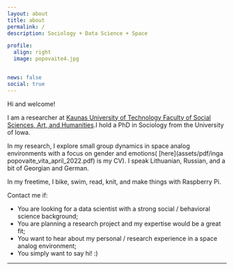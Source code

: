 ```yaml
---
layout: about
title: about
permalink: /
description: Sociology + Data Science + Space 

profile:
  align: right
  image: popovaite4.jpg


news: false
social: true
---
```

Hi and welcome!

I am a researcher at [Kaunas University of Technology Faculty of Social Sciences, Art, and Humanities](https://fssah.ktu.edu/).I hold a PhD in Sociology from the University of Iowa. 

In my research, I explore small group dynamics in space analog environments with a focus on gender and emotions( [here](assets/pdf/inga popovaite_vita_april_2022.pdf) is my CV). I speak Lithuanian, Russian, and a bit of Georgian and German.  

In my freetime, I bike, swim, read, knit, and make things with Raspberry Pi.   

Contact me if:

* 	You are looking for a data scientist with a strong social / behavioral science background;
* 	You are planning a research project and my expertise would be a great fit;
* 	You want to hear about my personal / research experience in a space analog environment;
* 	You simply want to say hi! :)  
	

  
***

